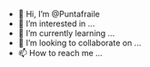 - 👋 Hi, I’m @Puntafraile
- 👀 I’m interested in ...
- 🌱 I’m currently learning ...
- 💞️ I’m looking to collaborate on ...
- 📫 How to reach me ...

<!---
Puntafraile/Puntafraile is a ✨ special ✨ repository because its `README.md` (this file) appears on your GitHub profile.
You can click the Preview link to take a look at your changes.
--->
